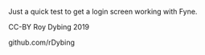 Just a quick test to get a login screen working with Fyne.

CC-BY Roy Dybing 2019

github.com/rDybing